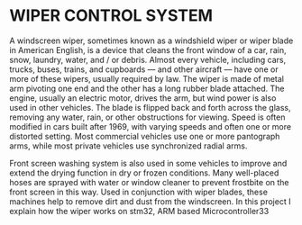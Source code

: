 # WIPER CONTROL SYSTEM #

A windscreen wiper, sometimes known as a windshield wiper or wiper blade in American English, is a device that cleans the front window of a car, rain, snow, laundry, water, and / or debris. Almost every vehicle, including cars, trucks, buses, trains, and cupboards — and other aircraft — have one or more of these wipers, usually required by law. The wiper is made of metal arm pivoting one end and the other has a long rubber blade attached. The engine, usually an electric motor, drives the arm, but wind power is also used in other vehicles. The blade is flipped back and forth across the glass, removing any water, rain, or other obstructions for viewing. Speed ​​is often modified in cars built after 1969, with varying speeds and often one or more distorted setting. Most commercial vehicles use one or more pantograph arms, while most private vehicles use synchronized radial arms.

Front screen washing system is also used in some vehicles to improve and extend the drying function in dry or frozen conditions. Many well-placed hoses are sprayed with water or window cleaner to prevent frostbite on the front screen in this way. Used in conjunction with wiper blades, these machines help to remove dirt and dust from the windscreen. In this project I explain how the wiper works on stm32, ARM based Microcontroller33
